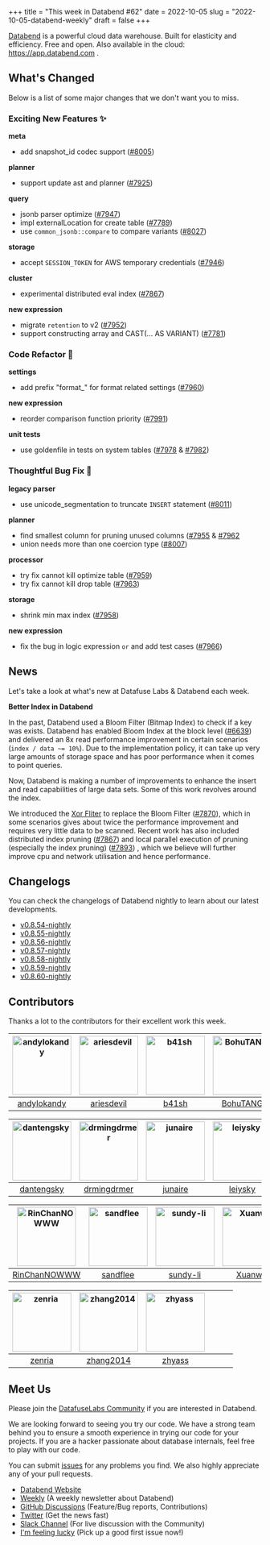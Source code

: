 +++
title = "This week in Databend #62"
date = 2022-10-05
slug = "2022-10-05-databend-weekly"
draft = false
+++

[Databend](https://github.com/datafuselabs/databend) is a powerful cloud data warehouse. Built for elasticity and efficiency. Free and open. Also available in the cloud: <https://app.databend.com> .

## What's Changed

Below is a list of some major changes that we don't want you to miss.

### Exciting New Features :sparkles:

**meta**

- add snapshot_id codec support ([#8005](https://github.com/datafuselabs/databend/pull/8005))

**planner**

- support update ast and planner ([#7925](https://github.com/datafuselabs/databend/pull/7925))

**query**

- jsonb parser optimize ([#7947](https://github.com/datafuselabs/databend/pull/7947))
- impl externalLocation for create table ([#7789](https://github.com/datafuselabs/databend/pull/7789))
- use `common_jsonb::compare` to compare variants ([#8027](https://github.com/datafuselabs/databend/pull/8027))

**storage**

- accept `SESSION_TOKEN` for AWS temporary credentials ([#7946](https://github.com/datafuselabs/databend/pull/7946))

**cluster**

- experimental distributed eval index ([#7867](https://github.com/datafuselabs/databend/pull/7867))

**new expression**

- migrate `retention` to v2 ([#7952](https://github.com/datafuselabs/databend/pull/7952))
- support constructing array and CAST(... AS VARIANT) ([#7781](https://github.com/datafuselabs/databend/pull/7781))

### Code Refactor :tada:

**settings**

- add prefix "format_" for format related settings ([#7960](https://github.com/datafuselabs/databend/pull/7960))

**new expression**

- reorder comparison function priority ([#7991](https://github.com/datafuselabs/databend/pull/7991))

**unit tests**

- use goldenfile in tests on system tables ([#7978](https://github.com/datafuselabs/databend/pull/7978) & [#7982](https://github.com/datafuselabs/databend/pull/7982))

### Thoughtful Bug Fix :wrench:

**legacy parser**

- use unicode_segmentation to truncate `INSERT` statement ([#8011](https://github.com/datafuselabs/databend/pull/8011))

**planner**

- find smallest column for pruning unused columns ([#7955](https://github.com/datafuselabs/databend/pull/7955) & [#7962](https://github.com/datafuselabs/databend/pull/7962)
- union needs more than one coercion type ([#8007](https://github.com/datafuselabs/databend/pull/8007))

**processor**

- try fix cannot kill optimize table ([#7959](https://github.com/datafuselabs/databend/pull/7959))
- try fix cannot kill drop table ([#7963](https://github.com/datafuselabs/databend/pull/7963))

**storage**

- shrink min max index ([#7958](https://github.com/datafuselabs/databend/pull/7958))

**new expression**

- fix the bug in logic expression `or` and add test cases ([#7966](https://github.com/datafuselabs/databend/pull/7966))

## News

Let's take a look at what's new at Datafuse Labs & Databend each week.

**Better Index in Databend**

In the past, Databend used a Bloom Filter (Bitmap Index) to check if a key was exists. Databend has enabled Bloom Index at the block level ([#6639](https://github.com/datafuselabs/databend/pull/6639)) and delivered an 8x read performance improvement in certain scenarios (`index / data ~= 10%`). Due to the implementation policy, it can take up very large amounts of storage space and has poor performance when it comes to point queries.

Now, Databend is making a number of improvements to enhance the insert and read capabilities of large data sets. Some of this work revolves around the index.

We introduced the [Xor Fliter](https://arxiv.org/pdf/2201.01174.pdf) to replace the Bloom Filter ([#7870](https://github.com/datafuselabs/databend/pull/7870)), which in some scenarios gives about twice the performance improvement and requires very little data to be scanned. Recent work has also included distributed index pruning ([#7867](https://github.com/datafuselabs/databend/pull/7867)) and local parallel execution of pruning (especially the index pruning) ([#7893](https://github.com/datafuselabs/databend/pull/7893)) , which we believe will further improve cpu and network utilisation and hence performance.

## Changelogs

You can check the changelogs of Databend nightly to learn about our latest developments.

- [v0.8.54-nightly](https://github.com/datafuselabs/databend/releases/tag/v0.8.54-nightly)
- [v0.8.55-nightly](https://github.com/datafuselabs/databend/releases/tag/v0.8.55-nightly)
- [v0.8.56-nightly](https://github.com/datafuselabs/databend/releases/tag/v0.8.56-nightly)
- [v0.8.57-nightly](https://github.com/datafuselabs/databend/releases/tag/v0.8.57-nightly)
- [v0.8.58-nightly](https://github.com/datafuselabs/databend/releases/tag/v0.8.58-nightly)
- [v0.8.59-nightly](https://github.com/datafuselabs/databend/releases/tag/v0.8.59-nightly)
- [v0.8.60-nightly](https://github.com/datafuselabs/databend/releases/tag/v0.8.60-nightly)

## Contributors

Thanks a lot to the contributors for their excellent work this week.

[<img alt="andylokandy" src="https://avatars.githubusercontent.com/u/9637710?v=4&s=117" width="117">](https://github.com/andylokandy) |[<img alt="ariesdevil" src="https://avatars.githubusercontent.com/u/7812909?v=4&s=117" width="117">](https://github.com/ariesdevil) |[<img alt="b41sh" src="https://avatars.githubusercontent.com/u/1070352?v=4&s=117" width="117">](https://github.com/b41sh) |[<img alt="BohuTANG" src="https://avatars.githubusercontent.com/u/172204?v=4&s=117" width="117">](https://github.com/BohuTANG) |[<img alt="Chasen-Zhang" src="https://avatars.githubusercontent.com/u/15354455?v=4&s=117" width="117">](https://github.com/Chasen-Zhang) |[<img alt="ClSlaid" src="https://avatars.githubusercontent.com/u/44747719?v=4&s=117" width="117">](https://github.com/ClSlaid) |
:---: |:---: |:---: |:---: |:---: |:---: |
[andylokandy](https://github.com/andylokandy) |[ariesdevil](https://github.com/ariesdevil) |[b41sh](https://github.com/b41sh) |[BohuTANG](https://github.com/BohuTANG) |[Chasen-Zhang](https://github.com/Chasen-Zhang) |[ClSlaid](https://github.com/ClSlaid) |

[<img alt="dantengsky" src="https://avatars.githubusercontent.com/u/22081156?v=4&s=117" width="117">](https://github.com/dantengsky) |[<img alt="drmingdrmer" src="https://avatars.githubusercontent.com/u/44069?v=4&s=117" width="117">](https://github.com/drmingdrmer) |[<img alt="junaire" src="https://avatars.githubusercontent.com/u/77525145?v=4&s=117" width="117">](https://github.com/junaire) |[<img alt="leiysky" src="https://avatars.githubusercontent.com/u/22445410?v=4&s=117" width="117">](https://github.com/leiysky) |[<img alt="mergify[bot]" src="https://avatars.githubusercontent.com/in/10562?v=4&s=117" width="117">](https://github.com/apps/mergify) |[<img alt="PsiACE" src="https://avatars.githubusercontent.com/u/36896360?v=4&s=117" width="117">](https://github.com/PsiACE) |
:---: |:---: |:---: |:---: |:---: |:---: |
[dantengsky](https://github.com/dantengsky) |[drmingdrmer](https://github.com/drmingdrmer) |[junaire](https://github.com/junaire) |[leiysky](https://github.com/leiysky) |[mergify[bot]](https://github.com/apps/mergify) |[PsiACE](https://github.com/PsiACE) |

[<img alt="RinChanNOWWW" src="https://avatars.githubusercontent.com/u/33975039?v=4&s=117" width="117">](https://github.com/RinChanNOWWW) |[<img alt="sandflee" src="https://avatars.githubusercontent.com/u/5102100?v=4&s=117" width="117">](https://github.com/sandflee) |[<img alt="sundy-li" src="https://avatars.githubusercontent.com/u/3325189?v=4&s=117" width="117">](https://github.com/sundy-li) |[<img alt="Xuanwo" src="https://avatars.githubusercontent.com/u/5351546?v=4&s=117" width="117">](https://github.com/Xuanwo) |[<img alt="xudong963" src="https://avatars.githubusercontent.com/u/41979257?v=4&s=117" width="117">](https://github.com/xudong963) |[<img alt="youngsofun" src="https://avatars.githubusercontent.com/u/5782159?v=4&s=117" width="117">](https://github.com/youngsofun) |
:---: |:---: |:---: |:---: |:---: |:---: |
[RinChanNOWWW](https://github.com/RinChanNOWWW) |[sandflee](https://github.com/sandflee) |[sundy-li](https://github.com/sundy-li) |[Xuanwo](https://github.com/Xuanwo) |[xudong963](https://github.com/xudong963) |[youngsofun](https://github.com/youngsofun) |

[<img alt="zenria" src="https://avatars.githubusercontent.com/u/1299045?v=4&s=117" width="117">](https://github.com/zenria) |[<img alt="zhang2014" src="https://avatars.githubusercontent.com/u/8087042?v=4&s=117" width="117">](https://github.com/zhang2014) |[<img alt="zhyass" src="https://avatars.githubusercontent.com/u/34016424?v=4&s=117" width="117">](https://github.com/zhyass) | | | |
:---: |:---: |:---: |:---: |:---: |:---: |
[zenria](https://github.com/zenria) |[zhang2014](https://github.com/zhang2014) |[zhyass](https://github.com/zhyass) | | | |

## Meet Us

Please join the [DatafuseLabs Community](https://github.com/datafuselabs/) if you are interested in Databend.

We are looking forward to seeing you try our code. We have a strong team behind you to ensure a smooth experience in trying our code for your projects.
If you are a hacker passionate about database internals, feel free to play with our code.

You can submit [issues](https://github.com/datafuselabs/databend/issues) for any problems you find. We also highly appreciate any of your pull requests.

- [Databend Website](https://databend.rs)
- [Weekly](https://weekly.databend.rs/) (A weekly newsletter about Databend)
- [GitHub Discussions](https://github.com/datafuselabs/databend/discussions) (Feature/Bug reports, Contributions)
- [Twitter](https://twitter.com/Datafuse_Labs) (Get the news fast)
- [Slack Channel](https://link.databend.rs/join-slack) (For live discussion with the Community)
- [I'm feeling lucky](https://link.databend.rs/i-m-feeling-lucky) (Pick up a good first issue now!)
